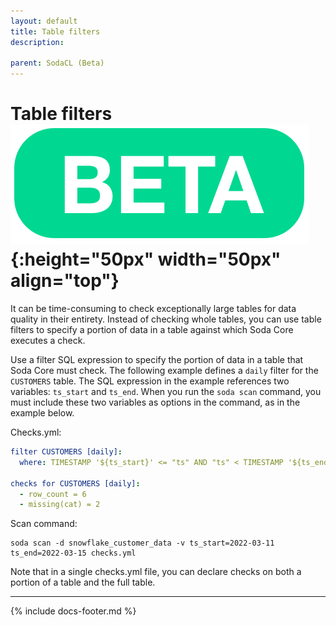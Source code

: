 ```yaml
---
layout: default
title: Table filters
description: 

parent: SodaCL (Beta)
---
```


# Table filters ![beta](/assets/images/beta.png){:height="50px" width="50px" align="top"}

It can be time-consuming to check exceptionally large tables for data quality in their entirety. Instead of checking whole tables, you can use table filters to specify a portion of data in a table against which Soda Core executes a check.

Use a filter SQL expression to specify the portion of data in a table that Soda Core must check. The following example defines a `daily` filter 
for the `CUSTOMERS` table. The SQL expression in the example references two variables: `ts_start` and `ts_end`. When you run the `soda scan` command, you must include these two variables as options in the command, as in the example below.

Checks.yml:
```yaml
filter CUSTOMERS [daily]:
  where: TIMESTAMP '${ts_start}' <= "ts" AND "ts" < TIMESTAMP '${ts_end}'

checks for CUSTOMERS [daily]:
  - row_count = 6
  - missing(cat) = 2
```
Scan command:
```shell
soda scan -d snowflake_customer_data -v ts_start=2022-03-11 ts_end=2022-03-15 checks.yml
```


Note that in a single checks.yml file, you can declare checks on both a portion of a table and the full table.

---
{% include docs-footer.md %}
